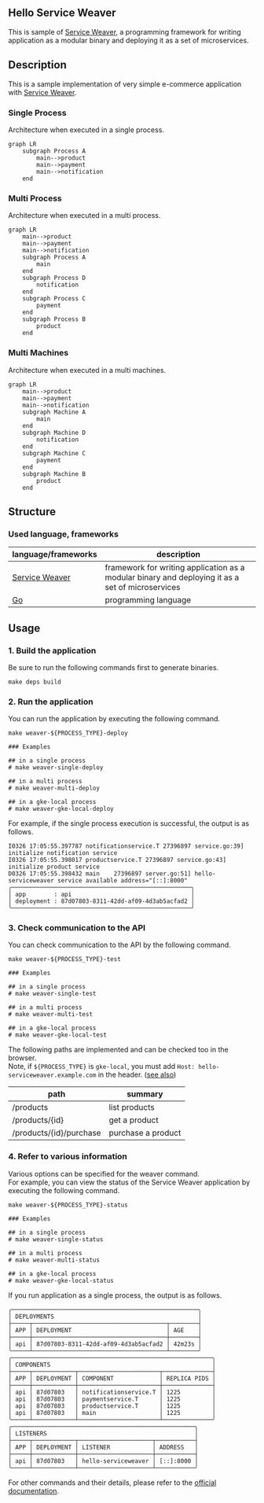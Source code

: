 Hello Service Weaver
---

This is sample of [Service Weaver](https://serviceweaver.dev/), a programming framework for writing application as a modular binary and deploying it as a set of microservices.


## Description

This is a sample implementation of very simple e-commerce application with [Service Weaver](https://serviceweaver.dev/).

### Single Process

Architecture when executed in a single process.

```mermaid
graph LR
    subgraph Process A
        main-->product
        main-->payment
        main-->notification
    end
```

### Multi Process

Architecture when executed in a multi process.

```mermaid
graph LR
    main-->product
    main-->payment
    main-->notification
    subgraph Process A
        main
    end
    subgraph Process D
        notification
    end
    subgraph Process C
        payment
    end
    subgraph Process B
        product
    end
```

### Multi Machines

Architecture when executed in a multi machines.

```mermaid
graph LR
    main-->product
    main-->payment
    main-->notification
    subgraph Machine A
        main
    end
    subgraph Machine D
        notification
    end
    subgraph Machine C
        payment
    end
    subgraph Machine B
        product
    end
```


## Structure

### Used language, frameworks

| language/frameworks                          | description                                                                                      |
|----------------------------------------------|--------------------------------------------------------------------------------------------------|
| [Service Weaver](https://serviceweaver.dev/) | framework for writing application as a modular binary and deploying it as a set of microservices |
| [Go](https://github.com/golang/go)           | programming language                                                                             |


## Usage

### 1. Build the application

Be sure to run the following commands first to generate binaries.

```shell
make deps build
```

### 2. Run the application

You can run the application by executing the following command.

```shell
make weaver-${PROCESS_TYPE}-deploy

### Examples

## in a single process
# make weaver-single-deploy

## in a multi process
# make weaver-multi-deploy

## in a gke-local process
# make weaver-gke-local-deploy
```

For example, if the single process execution is successful, the output is as follows.

```
I0326 17:05:55.397787 notificationservice.T 27396897 service.go:39] initialize notification service
I0326 17:05:55.398017 productservice.T 27396897 service.go:43] initialize product service
D0326 17:05:55.398432 main    27396897 server.go:51] hello-serviceweaver service available address="[::]:8000"
╭───────────────────────────────────────────────────╮
│ app        : api                                  │
│ deployment : 87d07803-8311-42dd-af09-4d3ab5acfad2 │
╰───────────────────────────────────────────────────╯
```

### 3. Check communication to the API

You can check communication to the API by the following command.

```shell
make weaver-${PROCESS_TYPE}-test

### Examples

## in a single process
# make weaver-single-test

## in a multi process
# make weaver-multi-test

## in a gke-local process
# make weaver-gke-local-test
```

The following paths are implemented and can be checked too in the browser.<br>
Note, if `${PROCESS_TYPE}` is `gke-local`, you must add `Host: hello-serviceweaver.example.com` in the header. ([see also](https://serviceweaver.dev/docs.html#local-gke-getting-started))

| path                    | summary            |
|-------------------------|--------------------|
| /products               | list products      |
| /products/{id}          | get a product      |
| /products/{id}/purchase | purchase a product |

### 4. Refer to various information

Various options can be specified for the weaver command.<br>
For example, you can view the status of the Service Weaver application by executing the following command.

```shell
make weaver-${PROCESS_TYPE}-status

### Examples

## in a single process
# make weaver-single-status

## in a multi process
# make weaver-multi-status

## in a gke-local process
# make weaver-gke-local-status
```

If you run application as a single process, the output is as follows.

```
╭─────────────────────────────────────────────────────╮
│ DEPLOYMENTS                                         │
├─────┬──────────────────────────────────────┬────────┤
│ APP │ DEPLOYMENT                           │ AGE    │
├─────┼──────────────────────────────────────┼────────┤
│ api │ 87d07803-8311-42dd-af09-4d3ab5acfad2 │ 42m23s │
╰─────┴──────────────────────────────────────┴────────╯
╭─────────────────────────────────────────────────────────╮
│ COMPONENTS                                              │
├─────┬────────────┬───────────────────────┬──────────────┤
│ APP │ DEPLOYMENT │ COMPONENT             │ REPLICA PIDS │
├─────┼────────────┼───────────────────────┼──────────────┤
│ api │ 87d07803   │ notificationservice.T │ 1225         │
│ api │ 87d07803   │ paymentservice.T      │ 1225         │
│ api │ 87d07803   │ productservice.T      │ 1225         │
│ api │ 87d07803   │ main                  │ 1225         │
╰─────┴────────────┴───────────────────────┴──────────────╯
╭────────────────────────────────────────────────────╮
│ LISTENERS                                          │
├─────┬────────────┬─────────────────────┬───────────┤
│ APP │ DEPLOYMENT │ LISTENER            │ ADDRESS   │
├─────┼────────────┼─────────────────────┼───────────┤
│ api │ 87d07803   │ hello-serviceweaver │ [::]:8000 │
╰─────┴────────────┴─────────────────────┴───────────╯
```

For other commands and their details, please refer to the [official documentation](https://serviceweaver.dev/).
